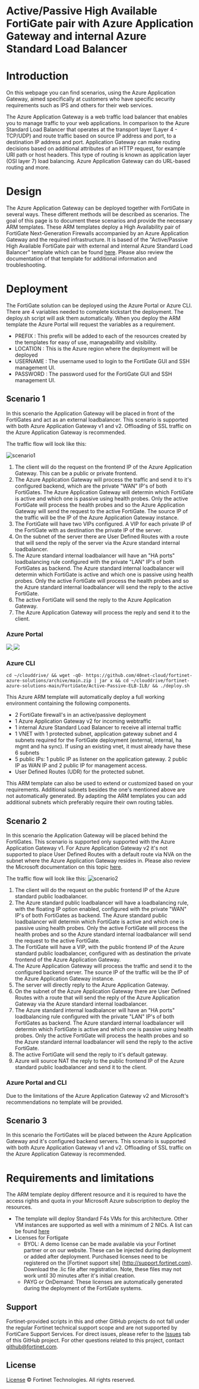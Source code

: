 # Active/Passive High Available FortiGate pair with Azure Application Gateway and internal Azure Standard Load Balancer

# Introduction

On this webpage you can find scenarios, using the Azure Application Gateway, aimed specifically at customers who have specific security requirements such as IPS and others for their web services.

The Azure Application Gateway is a web traffic load balancer that enables you to manage traffic to your web applications. In comparison to the Azure Standard Load Balancer that operates at the transport layer (Layer 4 - TCP/UDP) and route traffic based on source IP address and port, to a destination IP address and port.
Application Gateway can make routing decisions based on additional attributes of an HTTP request, for example URI path or host headers. This type of routing is known as application layer (OSI layer 7) load balancing. Azure Application Gateway can do URL-based routing and more.

# Design

The Azure Application Gateway can be deployed together with FortiGate in several ways. These different methods will be described as scenarios. The goal of this page is to document these scenarios and provide the necessary ARM templates.
These ARM templates deploy a High Availability pair of FortiGate Next-Generation Firewalls accompanied by an Azure Application Gateway and the required infrastructure. It is based of the "Active/Passive High Available FortiGate pair with external and internal Azure Standard Load Balancer" template which can be found [here](https://github.com/40net-cloud/fortinet-azure-solutions/tree/main/FortiGate/Active-Passive-ELB-ILB). Please also review the documentation of that template for additional information and troubleshooting.

# Deployment

The FortiGate solution can be deployed using the Azure Portal or Azure CLI. There are 4 variables needed to complete kickstart the deployment. The deploy.sh script will ask them automatically. When you deploy the ARM template the Azure Portal will request the variables as a requirement.

  - PREFIX : This prefix will be added to each of the resources created by the templates for easy of use, manageability and visibility.
  - LOCATION : This is the Azure region where the deployment will be deployed
  - USERNAME : The username used to login to the FortiGate GUI and SSH management UI.
  - PASSWORD : The password used for the FortiGate GUI and SSH management UI.

## Scenario 1

In this scenario the Application Gateway will be placed in front of the FortiGates and act as an external loadbalancer. This scenario is supported with both Azure Application Gateway v1 and v2. Offloading of SSL traffic on the Azure Application Gateway is recommended.
<p>
The traffic flow will look like this:

![scenario1](images/scenario1.png)

1. The client will do the request on the frontend IP of the Azure Application Gateway. This can be a public or private frontend.
2. The Azure Application Gateway will process the traffic and send it to it's configured backend, which are the private "WAN" IP's of both FortiGates. The Azure Application Gateway will determin which FortiGate is active and which one is passive using health probes. Only the active FortiGate will process the health probes and so the Azure Application Gateway will send the request to the active FortiGate. The source IP of the traffic will be the IP of the Azure Application Gateway instance.
3. The FortiGate will have two VIPs configured. A VIP for each private IP of the FortiGate with as destination the private IP of the server.
4. On the subnet of the server there are User Defined Routes with a route that will send the reply of the server via the Azure standard internal loadbalancer.
5. The Azure standard internal loadbalancer will have an "HA ports" loadbalancing rule configured with the private "LAN" IP's of both FortiGates as backend. The Azure standard internal loadbalancer will determin which FortiGate is active and which one is passive using health probes. Only the active FortiGate will process the health probes and so the Azure standard internal loadbalancer will send the reply to the active FortiGate.
6. The active FortiGate will send the reply to the Azure Application Gateway.
7. The Azure Application Gateway will process the reply and send it to the client.

### Azure Portal

<a href="https://portal.azure.com/#create/Microsoft.Template/uri/https%3A%2F%2Fraw.githubusercontent.com%2Fjbismans%2Ffortinet-azure-arm%2Fdev%2Fplayground%2FActive-Passive-APPGW%2Fazuredeploy.json" target="_blank">
  <img src="https://raw.githubusercontent.com/Azure/azure-quickstart-templates/master/1-CONTRIBUTION-GUIDE/images/deploytoazure.svg?sanitize=true"/>
</a>
<a href="http://armviz.io/#/?load=https%3A%2F%2Fraw.githubusercontent.com%2Fjbismans%2Ffortinet-azure-arm%2Fdev%2Fplayground%2FActive-Passive-APPGW%2Fazuredeploy.json" target="_blank">
  <img src="https://raw.githubusercontent.com/Azure/azure-quickstart-templates/master/1-CONTRIBUTION-GUIDE/images/visualizebutton.svg?sanitize=true"/>
</a>

### Azure CLI

`cd ~/clouddrive/ && wget -qO- https://github.com/40net-cloud/fortinet-azure-solutions/archive/main.zip | jar x && cd ~/clouddrive/fortinet-azure-solutions-main/FortiGate/Active-Passive-ELB-ILB/ && ./deploy.sh`

This Azure ARM template will automatically deploy a full working environment containing the following components.

  - 2 FortiGate firewall's in an active/passive deployment
  - 1 Azure Application Gateway v2 for incoming webtraffic
  - 1 internal Azure Standard Load Balancer to receive all internal traffic
  - 1 VNET with 1 protected subnet, application gateway subnet and 4 subnets required for the FortiGate deployment (external, internal, ha mgmt and ha sync). If using an existing vnet, it must already have these 6 subnets
  - 5 public IPs: 1 public IP as listener on the application gateway. 2 public IP as WAN IP and 2 public IP for management access.
  - User Defined Routes (UDR) for the protected subnet.

This ARM template can also be used to extend or customized based on your requirements. Additional subnets besides the one's mentioned above are not automatically generated. By adapting the ARM templates you can add additional subnets which preferably require their own routing tables.

## Scenario 2

In this scenario the Application Gateway will be placed behind the FortiGates. This scenario is supported only supported with the Azure Application Gateway v1.
For Azure Application Gateway v2 it's not supported to place User Defined Routes with a default route via NVA on the subnet where the Azure Application Gateway resides in.
Please also review the Microsoft documentation on this topic [here](https://docs.microsoft.com/en-us/azure/application-gateway/configuration-infrastructure#supported-user-defined-routes).

The traffic flow will look like this:
![scenario2](images/scenario2.png)

1. The client will do the request on the public frontend IP of the Azure standard public loadbalancer.
2. The Azure standard public loadbalancer will have a loadbalancing rule, with the floating IP option enabled, configured with the private "WAN" IP's of both FortiGates as backend. The Azure standard public loadbalancer will determin which FortiGate is active and which one is passive using health probes. Only the active FortiGate will process the health probes and so the Azure standard internal loadbalancer will send the request to the active FortiGate.
3. The FortiGate will have a VIP, with the public frontend IP of the Azure standard public loadbalancer, configured with as destination the private frontend of the Azure Application Gateway.
4. The Azure Application Gateway will process the traffic and send it to the configured backend server. The source IP of the traffic will be the IP of the Azure Application Gateway instance.
5. The server will directly reply to the Azure Application Gateway.
6. On the subnet of the Azure Application Gateway there are User Defined Routes with a route that will send the reply of the Azure Application Gateway via the Azure standard internal loadbalancer.
7. The Azure standard internal loadbalancer will have an "HA ports" loadbalancing rule configured with the private "LAN" IP's of both FortiGates as backend. The Azure standard internal loadbalancer will determin which FortiGate is active and which one is passive using health probes. Only the active FortiGate will process the health probes and so the Azure standard internal loadbalancer will send the reply to the active FortiGate.
8. The active FortiGate will send the reply to it's default gateway.
9. Azure will source NAT the reply to the public frontend IP of the Azure standard public loadbalancer and send it to the client.

### Azure Portal and CLI
Due to the limitations of the Azure Application Gateway v2 and Microsoft's recommendations no template will be provided.

## Scenario 3

In this scenario the FortiGates will be placed between the Azure Application Gateway and it's configured backend servers. This scenario is supported with both Azure Application Gateway v1 and v2. Offloading of SSL traffic on the Azure Application Gateway is recommended.


# Requirements and limitations

The ARM template deploy different resource and it is required to have the access rights and quota in your Microsoft Azure subscription to deploy the resources.

- The template will deploy Standard F4s VMs for this architecture. Other VM instances are supported as well with a minimum of 2 NICs. A list can be found [here](https://docs.fortinet.com/document/fortigate/6.2.0/azure-cookbook/562841/instance-type-support)
- Licenses for Fortigate
  - BYOL: A demo license can be made available via your Fortinet partner or on our website. These can be injected during deployment or added after deployment. Purchased licenses need to be registered on the [Fortinet support site] (http://support.fortinet.com). Download the .lic file after registration. Note, these files may not work until 30 minutes after it's initial creation.
  - PAYG or OnDemand: These licenses are automatically generated during the deployment of the FortiGate systems.

## Support
Fortinet-provided scripts in this and other GitHub projects do not fall under the regular Fortinet technical support scope and are not supported by FortiCare Support Services.
For direct issues, please refer to the [Issues](https://github.com/fortinet/azure-templates/issues) tab of this GitHub project.
For other questions related to this project, contact [github@fortinet.com](mailto:github@fortinet.com).

## License
[License](LICENSE) © Fortinet Technologies. All rights reserved.